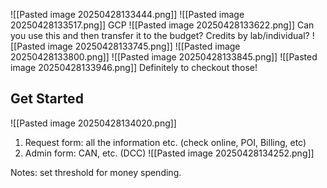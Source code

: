 ![[Pasted image 20250428133444.png]]
![[Pasted image 20250428133517.png]]
GCP 
![[Pasted image 20250428133622.png]]
Can you use this and then transfer it to the budget? Credits by lab/individual? 
![[Pasted image 20250428133745.png]]
![[Pasted image 20250428133800.png]]
![[Pasted image 20250428133845.png]]
![[Pasted image 20250428133946.png]]
Definitely to checkout those!
## Get Started 

![[Pasted image 20250428134020.png]]
1) Request form: all the information etc. (check online, POI, Billing, etc)
2) Admin form: CAN, etc. (DCC)
![[Pasted image 20250428134252.png]]

Notes: set threshold for money spending. 